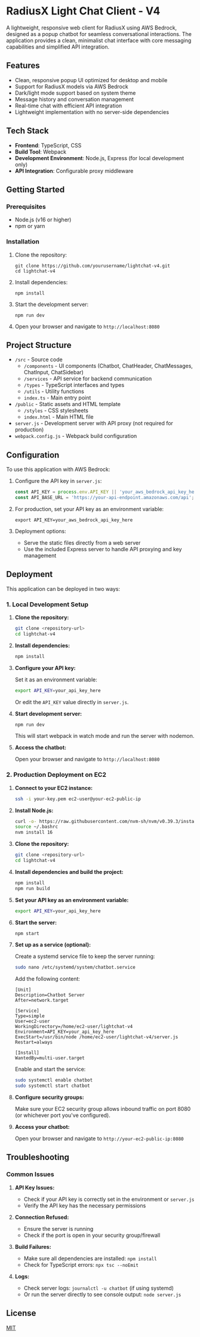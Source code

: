 # RadiusX Light Chat Client - V4

A lightweight, responsive web client for RadiusX using AWS Bedrock, designed as a popup chatbot for seamless conversational interactions. The application provides a clean, minimalist chat interface with core messaging capabilities and simplified API integration.

## Features

- Clean, responsive popup UI optimized for desktop and mobile
- Support for RadiusX models via AWS Bedrock
- Dark/light mode support based on system theme
- Message history and conversation management
- Real-time chat with efficient API integration
- Lightweight implementation with no server-side dependencies

## Tech Stack

- **Frontend**: TypeScript, CSS
- **Build Tool**: Webpack
- **Development Environment**: Node.js, Express (for local development only)
- **API Integration**: Configurable proxy middleware

## Getting Started

### Prerequisites

- Node.js (v16 or higher)
- npm or yarn

### Installation

1. Clone the repository:

   ```
   git clone https://github.com/yourusername/lightchat-v4.git
   cd lightchat-v4
   ```

2. Install dependencies:

   ```
   npm install
   ```

3. Start the development server:

   ```
   npm run dev
   ```

4. Open your browser and navigate to `http://localhost:8080`

## Project Structure

- `/src` - Source code
  - `/components` - UI components (Chatbot, ChatHeader, ChatMessages, ChatInput, ChatSidebar)
  - `/services` - API service for backend communication
  - `/types` - TypeScript interfaces and types
  - `/utils` - Utility functions
  - `index.ts` - Main entry point
- `/public` - Static assets and HTML template
  - `/styles` - CSS stylesheets
  - `index.html` - Main HTML file
- `server.js` - Development server with API proxy (not required for production)
- `webpack.config.js` - Webpack build configuration

## Configuration

To use this application with AWS Bedrock:

1. Configure the API key in `server.js`:

   ```javascript
   const API_KEY = process.env.API_KEY || 'your_aws_bedrock_api_key_here';
   const API_BASE_URL = 'https://your-api-endpoint.amazonaws.com/api';
   ```

2. For production, set your API key as an environment variable:

   ```
   export API_KEY=your_aws_bedrock_api_key_here
   ```

3. Deployment options:

   - Serve the static files directly from a web server
   - Use the included Express server to handle API proxying and key management

## Deployment

This application can be deployed in two ways:

### 1. Local Development Setup

1. **Clone the repository:**

   ```bash
   git clone <repository-url>
   cd lightchat-v4
   ```

2. **Install dependencies:**

   ```bash
   npm install
   ```

3. **Configure your API key:**

   Set it as an environment variable:

   ```bash
   export API_KEY=your_api_key_here
   ```

   Or edit the `API_KEY` value directly in `server.js`.
4. **Start development server:**

   ```bash
   npm run dev
   ```

   This will start webpack in watch mode and run the server with nodemon.
5. **Access the chatbot:**

   Open your browser and navigate to `http://localhost:8080`

### 2. Production Deployment on EC2

1. **Connect to your EC2 instance:**

   ```bash
   ssh -i your-key.pem ec2-user@your-ec2-public-ip
   ```

2. **Install Node.js:**

   ```bash
   curl -o- https://raw.githubusercontent.com/nvm-sh/nvm/v0.39.3/install.sh | bash
   source ~/.bashrc
   nvm install 16
   ```

3. **Clone the repository:**

   ```bash
   git clone <repository-url>
   cd lightchat-v4
   ```

4. **Install dependencies and build the project:**

   ```bash
   npm install
   npm run build
   ```

5. **Set your API key as an environment variable:**

   ```bash
   export API_KEY=your_api_key_here
   ```

6. **Start the server:**

   ```bash
   npm start
   ```

7. **Set up as a service (optional):**

   Create a systemd service file to keep the server running:

   ```bash
   sudo nano /etc/systemd/system/chatbot.service
   ```

   Add the following content:

   ```
   [Unit]
   Description=Chatbot Server
   After=network.target

   [Service]
   Type=simple
   User=ec2-user
   WorkingDirectory=/home/ec2-user/lightchat-v4
   Environment=API_KEY=your_api_key_here
   ExecStart=/usr/bin/node /home/ec2-user/lightchat-v4/server.js
   Restart=always

   [Install]
   WantedBy=multi-user.target
   ```

   Enable and start the service:

   ```bash
   sudo systemctl enable chatbot
   sudo systemctl start chatbot
   ```

8. **Configure security groups:**

   Make sure your EC2 security group allows inbound traffic on port 8080 (or whichever port you've configured).
9. **Access your chatbot:**

   Open your browser and navigate to `http://your-ec2-public-ip:8080`

## Troubleshooting

### Common Issues

1. **API Key Issues:**

   - Check if your API key is correctly set in the environment or `server.js`
   - Verify the API key has the necessary permissions
2. **Connection Refused:**

   - Ensure the server is running
   - Check if the port is open in your security group/firewall
3. **Build Failures:**

   - Make sure all dependencies are installed: `npm install`
   - Check for TypeScript errors: `npx tsc --noEmit`
4. **Logs:**

   - Check server logs: `journalctl -u chatbot` (if using systemd)
   - Or run the server directly to see console output: `node server.js`

## License

[MIT](LICENSE)